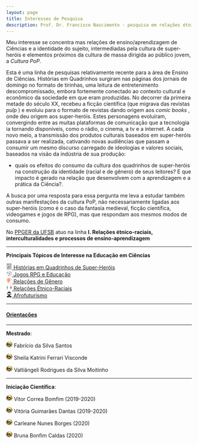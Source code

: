 ```yaml
---
layout: page
title: Interesses de Pesquisa
description: Prof. Dr. Francisco Nascimento - pesquisa em relações étnico-raciais e afrofuturismo ensino de ciências e educação Histórias em Quadrinhos de Super-Heróis e Impacto Cultural no Ensino de Ciências no Ensino de Física Jogos de RPG e Educação e Ensino de Ciências e Ensino de Física
---
```


Meu interesse se concentra mas relações de ensino/aprendizagem de Ciências  e a identidade do sujeito, intermediadas pela cultura de super-heróis e elementos próximos da cultura de massa dirigida ao público jovem, a _Cultura PoP_.

Esta é uma linha de pesquisas relativamente recente para a área de Ensino de Ciências.  Histórias em Quadrinhos surgiram  nas páginas dos jornais de domingo no formato de tirinhas, uma leitura de entretenimento descompromissado, embora fortemente conectado ao contexto cultural e econômico da sociedade em que eram produzidas. No decorrer da primeira metade do século XX, recebeu a ficção científica (que migrava das revistas _pulp_ ) e evoluiu para o formato de revistas dando origem aos _comic books_ , onde deu origem aos super-heróis. Estes personagens evoluíram,  convergindo entre as muitas plataformas de comunicação que a tecnologia ia tornando disponíveis, como o rádio, o cinema, a tv e a internet. A cada novo meio, a transmissão dos produtos culturais baseados em super-heróis passava a ser realizada, cativando novas audiências que passam a consumir um mesmo discurso carregado de ideologias e valores sociais, baseados na visão da indústria de sua produção:  
- quais os efeitos do consumo da cultura dos quadrinhos de super-heróis na construção da identidade (racial e de gênero) de seus leitores? E que impacto é gerado na relação que desenvolvem com a aprendizagem e a prática da Ciência?.

A busca por uma resposta para essa pergunta me leva a estudar também outras manifestações da cultura PoP, não necessariamente ligadas aos super-heróis (como é o caso da fantasia medieval, ficção científica,  videogames e jogos de RPG), mas que respondam aos mesmos modos de consumo.


No [PPGER da UFSB](https://ufsb.edu.br/ppger/) atuo na linha **I. Relações étnico-raciais, interculturalidades e processos de ensino-aprendizagem**


---

**Principais Tópicos de Interesse na Educação em Ciências**

![Hq](icons16/comics-icon.png)[ Histórias em Quadrinhos de Super-Heróis](/pages/hq.html)  
![rpg](icons16/rpg-icon.png)[ Jogos RPG e Educação](/pages/rpg.html)  
![gênero](icons16/gender-icon.png)[ Relações de Gênero](/pages/genero.html)  
![étnico-raciais](icons16/etnicoraciais-icon.png)[ Relações Étnico-Raciais](/pages/etnicoraciais.html)  
![afrofuturismo](icons16/afrofuturismo-icon.png)[ Afrofuturismo](/pages/afrofuturism.html)

---
#### [Orientações](https://itxesco.github.io/pages/alunos.html)

---

**Mestrado**:

 [![lattes](icons16/lattes-icon.png)]("http://lattes.cnpq.br/7551985613163404") Fabrício da Silva Santos  

 [![lattes](icons16/lattes-icon.png)](http://lattes.cnpq.br/8317287394228958) Sheila Katrini Ferrari Visconde

 [![lattes](icons16/lattes-icon.png)](http://lattes.cnpq.br/0265292324050570) Valtiângeli Rodrigues da Silva Moitinho

 ---

**Iniciação Científica**:

![lattes](icons16/lattes-icon.png) Vitor Correa Bomfim (2019-2020)

[![lattes](icons16/lattes-icon.png)](http://lattes.cnpq.br/0441717524768073) Vitória Guimarães Dantas (2019-2020)  

[![lattes](icons16/lattes-icon.png)](http://lattes.cnpq.br/5977115182619808) Carleane Nunes Borges (2020)

![lattes](icons16/lattes-icon.png) Bruna Bonfim Caldas (2020)   
